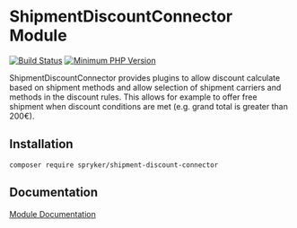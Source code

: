 # ShipmentDiscountConnector Module
[![Build Status](https://travis-ci.org/spryker/shipment-discount-connector.svg)](https://travis-ci.org/spryker/shipment-discount-connector)
[![Minimum PHP Version](https://img.shields.io/badge/php-%3E%3D%207.3-8892BF.svg)](https://php.net/)

ShipmentDiscountConnector provides plugins to allow discount calculate based on shipment methods and allow selection of shipment carriers and methods in the discount rules. This allows for example to offer free shipment when discount conditions are met (e.g. grand total is greater than 200€).

## Installation

```
composer require spryker/shipment-discount-connector
```

## Documentation

[Module Documentation](https://academy.spryker.com/developing_with_spryker/module_guide/checkout_process/shipment/shipment_overview.html)
